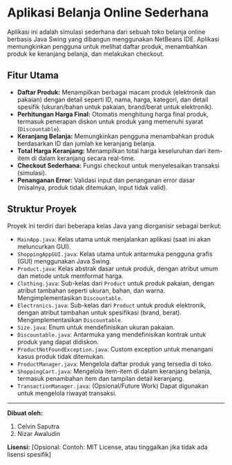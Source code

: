 # Aplikasi Belanja Online Sederhana
Aplikasi ini adalah simulasi sederhana dari sebuah toko belanja online berbasis Java Swing yang dibangun menggunakan NetBeans IDE. Aplikasi memungkinkan pengguna untuk melihat daftar produk, menambahkan produk ke keranjang belanja, dan melakukan checkout.

## Fitur Utama

* **Daftar Produk:** Menampilkan berbagai macam produk (elektronik dan pakaian) dengan detail seperti ID, nama, harga, kategori, dan detail spesifik (ukuran/bahan untuk pakaian, brand/berat untuk elektronik).
* **Perhitungan Harga Final:** Otomatis menghitung harga final produk, termasuk penerapan diskon untuk produk yang memenuhi syarat (`Discountable`).
* **Keranjang Belanja:** Memungkinkan pengguna menambahkan produk berdasarkan ID dan jumlah ke keranjang belanja.
* **Total Harga Keranjang:** Menampilkan total harga keseluruhan dari item-item di dalam keranjang secara real-time.
* **Checkout Sederhana:** Fungsi checkout untuk menyelesaikan transaksi (simulasi).
* **Penanganan Error:** Validasi input dan penanganan error dasar (misalnya, produk tidak ditemukan, input tidak valid).

## Struktur Proyek

Proyek ini terdiri dari beberapa kelas Java yang diorganisir sebagai berikut:

* `MainApp.java`: Kelas utama untuk menjalankan aplikasi (saat ini akan meluncurkan GUI).
* `ShoppingAppGUI.java`: Kelas utama untuk antarmuka pengguna grafis (GUI) menggunakan Java Swing.
* `Product.java`: Kelas abstrak dasar untuk produk, dengan atribut umum dan metode untuk memformat harga.
* `Clothing.java`: Sub-kelas dari `Product` untuk produk pakaian, dengan atribut tambahan seperti ukuran, bahan, dan warna. Mengimplementasikan `Discountable`.
* `Electronics.java`: Sub-kelas dari `Product` untuk produk elektronik, dengan atribut tambahan untuk spesifikasi (brand, berat). Mengimplementasikan `Discountable`.
* `Size.java`: Enum untuk mendefinisikan ukuran pakaian.
* `Discountable.java`: Antarmuka yang mendefinisikan kontrak untuk produk yang dapat didiskon.
* `ProductNotFoundException.java`: Custom exception untuk menangani kasus produk tidak ditemukan.
* `ProductManager.java`: Mengelola daftar produk yang tersedia di toko.
* `ShoppingCart.java`: Mengelola item-item di dalam keranjang belanja, termasuk penambahan item dan tampilan detail keranjang.
* `TransactionManager.java`: (Opsional/Future Work) Dapat digunakan untuk mengelola riwayat transaksi.


---

**Dibuat oleh:** 
1. Celvin Saputra
2. Nizar Awaludin

**Lisensi:** [Opsional: Contoh: MIT License, atau tinggalkan jika tidak ada lisensi spesifik]
